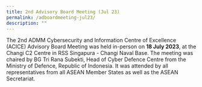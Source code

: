 ```yaml
---
title: 2nd Advisory Board Meeting (Jul 23)
permalink: /adboardmeeting-jul23/
description: ""
---
```

The 2nd ADMM Cybersecurity and Information Centre of Excellence (ACICE) Advisory Board Meeting was held in-person on **18 July 2023**, at the Changi C2 Centre in RSS Singapura - Changi Naval Base. The meeting was chaired by BG Tri Rana Subekti, Head of Cyber Defence Centre from the Ministry of Defence, Republic of Indonesia. It was attended by all representatives from all ASEAN Member States as well as the ASEAN Secretariat.
